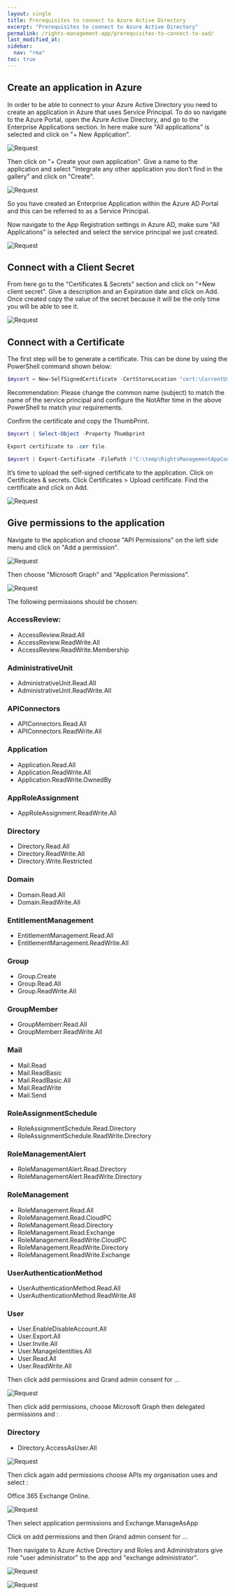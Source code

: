 ```yaml
---
layout: single
title: Prerequisites to connect to Azure Active Directory
excerpt: "Prerequisites to connect to Azure Active Directory"
permalink: /rights-management-app/prerequisites-to-connect-to-aad/
last_modified_at: 
sidebar:
  nav: "rma"
toc: true
---
```


## Create an application in Azure

In order to be able to connect to your Azure Active Directory you need to create an application in Azure that uses Service Principal. To do so navigate to the Azure Portal, open the Azure Active Directory, and go to the Enterprise Applications section. In here make sure "All applications" is selected and click on "+ New Application".

![Request](/assets/images/aadapp.webp)

Then click on "+ Create your own application". Give a name to the application and select "Integrate any other application you don’t find in the gallery" and click on "Create".

![Request](/assets/images/rightsmanagementappconnect.webp)

So you have created an Enterprise Application within the Azure AD Portal and this can be referred to as a Service Principal.

Now navigate to the App Registration settings in Azure AD, make sure "All Applications" is selected and select the service principal we just created.

![Request](/assets/images/appregistration(1).webp)

## Connect with a Client Secret

From here go to the "Certificates & Secrets" section and click on "+New client secret". Give a description and an Expiration date and click on Add. Once created copy the value of the secret because it will be the only time you will be able to see it.

![Request](/assets/images/connectwithclientsecret.webp)

## Connect with a Certificate

The first step will be to generate a certificate. This can be done by using the PowerShell command shown below:
```powershell
$mycert = New-SelfSignedCertificate -CertStoreLocation "cert:\CurrentUser\My" -Subject "CN=RightsManagementAppConnect" -KeySpec KeyExchange -NotBefore ((Get-Date).AddDays(-1)) -NotAfter ((Get-Date).AddYears(5))
```

Recommendation: Please change the common name (subject) to match the name of the service principal and configure the NotAfter time in the above PowerShell to match your requirements.

Confirm the certificate and copy the ThumbPrint. 
```powershell
$mycert | Select-Object -Property Thumbprint

Export certificate to .cer file.

$mycert | Export-Certificate -FilePath ("C:\temp\RightsManagementAppConnect.cer")
```
It’s time to upload the self-signed certificate to the application. Click on Certificates & secrets. Click Certificates > Upload certificate. Find the certificate and click on Add.

![Request](/assets/images/connectwithcert.webp)

## Give permissions to the application

Navigate to the application and choose "API Permissions" on the left side menu and click on "Add a permission".

![Request](/assets/images/addpermissions.webp)

Then choose "Microsoft Graph" and "Application Permissions".

![Request](/assets/images/apipermissions.webp)

The following permissions should be chosen:

### AccessReview:
- AccessReview.Read.All
- AccessReview.ReadWrite.All
- AccessReview.ReadWrite.Membership
 

### AdministrativeUnit
- AdministrativeUnit.Read.All
- AdministrativeUnit.ReadWrite.All

### APIConnectors
- APIConnectors.Read.All
- APIConnectors.ReadWrite.All

### Application
- Application.Read.All
- Application.ReadWrite.All
- Application.ReadWrite.OwnedBy
 

### AppRoleAssignment
- AppRoleAssignment.ReadWrite.All
 

### Directory
- Directory.Read.All
- Directory.ReadWrite.All
- Directory.Write.Restricted
 

### Domain
- Domain.Read.All
- Domain.ReadWrite.All
 

### EntitlementManagement
- EntitlementManagement.Read.All
- EntitlementManagement.ReadWrite.All
 

### Group
- Group.Create
- Group.Read.All
- Group.ReadWrite.All

### GroupMember
- GroupMemberr.Read.All
- GroupMemberr.ReadWrite.All
 
### Mail
- Mail.Read
- Mail.ReadBasic
- Mail.ReadBasic.All
- Mail.ReadWrite
- Mail.Send

### RoleAssignmentSchedule
- RoleAssignmentSchedule.Read.Directory
- RoleAssignmentSchedule.ReadWrite.Directory

### RoleManagementAlert
- RoleManagementAlert.Read.Directory
- RoleManagementAlert.ReadWrite.Directory

### RoleManagement
- RoleManagement.Read.All
- RoleManagement.Read.CloudPC
- RoleManagement.Read.Directory
- RoleManagement.Read.Exchange
- RoleManagement.ReadWrite.CloudPC
- RoleManagement.ReadWrite.Directory
- RoleManagement.ReadWrite.Exchange
 
### UserAuthenticationMethod
- UserAuthenticationMethod.Read.All
- UserAuthenticationMethod.ReadWrite.All

### User
- User.EnableDisableAccount.All
- User.Export.All
- User.Invite.All
- User.ManageIdentities.All
- User.Read.All
- User.ReadWrite.All
 
Then click add permissions and Grand admin consent for ...

![Request](/assets/images/grandadmin.webp)

Then click add permissions, choose Microsoft Graph then delegated permissions and :

### Directory
- Directory.AccessAsUser.All

![Request](/assets/images/directoryallusers.webp)

Then click again add permissions choose APIs my organisation uses and select :

Office 365 Exchange Online. 

![Request](/assets/images/exchangeonline.webp)

Then select application permissions and Exchange.ManageAsApp

Click on add permissions and then Grand admin consent for ...

 Then navigate to Azure Active Directory and Roles and Administrators give role "user administrator" to the app and "exchange administrator".

![Request](/assets/images/apiroles.webp)

![Request](/assets/images/addassignment.webp)